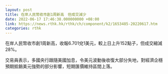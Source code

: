 ```yaml
---
layout: post
title: 在岸人民幣收市創1周新高　但成交減少
date: 2022-06-17 17:46:38.000000000 +08:00
link: https://news.rthk.hk/rthk/ch/component/k2/1653485-20220617.htm
categories: rthk
---
```


在岸人民幣收市創1周新高，收報6.701兌1美元，較上日上升152點子，但成交縮減28%。

交易員表示，多國央行跟隨美國加息，令美元波動後收復大部分失地，對經濟企穩預期抵銷美元強勢的部分影響，短期匯價維持區間上落。
